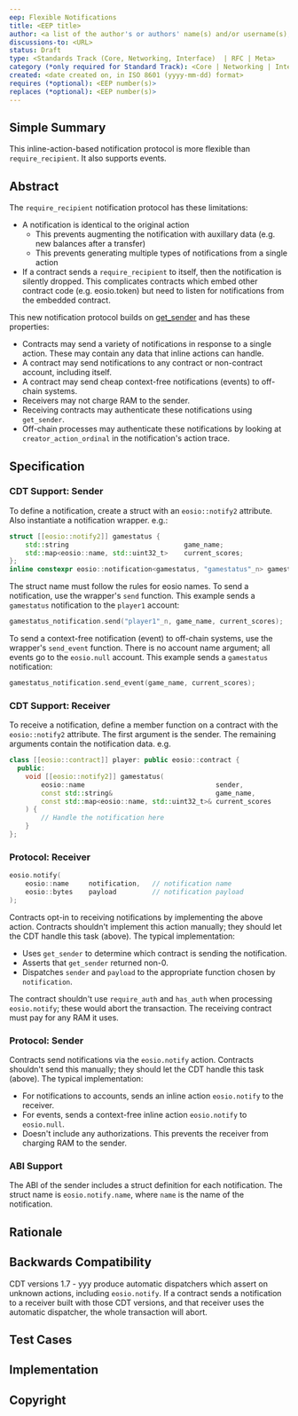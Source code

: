 ```yaml
---
eep: Flexible Notifications
title: <EEP title>
author: <a list of the author's or authors' name(s) and/or username(s), or name(s) and email(s), e.g. (use with the parentheses or triangular brackets): FirstName LastName (@GitHubUsername), FirstName LastName <foo@bar.com>, FirstName (@GitHubUsername) and GitHubUsername (@GitHubUsername)>
discussions-to: <URL>
status: Draft
type: <Standards Track (Core, Networking, Interface)  | RFC | Meta>
category (*only required for Standard Track): <Core | Networking | Interface>
created: <date created on, in ISO 8601 (yyyy-mm-dd) format>
requires (*optional): <EEP number(s)>
replaces (*optional): <EEP number(s)>
---
```


<!--You can leave these HTML comments in your merged EEP and delete the visible duplicate text guides, they will not appear and may be helpful to refer to if you edit it again. This is the suggested template for new EEPs. Note that an EEP number will be assigned by an editor. When opening a pull request to submit your EEP, please use an abbreviated title in the filename, `eep-draft_title_abbrev.md`. The title should be 44 characters or less.-->

## Simple Summary
<!--"If you can't explain it simply, you don't understand it well enough." Provide a simplified and layman-accessible explanation of the EEP.-->

This inline-action-based notification protocol is more flexible than `require_recipient`. It also supports events.

## Abstract
<!--A short (~200 word) description of the technical issue being addressed.-->

The `require_recipient` notification protocol has these limitations:
* A notification is identical to the original action
  * This prevents augmenting the notification with auxillary data (e.g. new balances after a transfer)
  * This prevents generating multiple types of notifications from a single action
* If a contract sends a `require_recipient` to itself, then the notification is silently dropped.
  This complicates contracts which embed other contract code (e.g. eosio.token) but need to listen
  for notifications from the embedded contract.

This new notification protocol builds on [get_sender](https://github.com/EOSIO/eos/issues/7028)
and has these properties:
* Contracts may send a variety of notifications in response to a single action. These may contain any data that inline actions can handle.
* A contract may send notifications to any contract or non-contract account, including itself. 
* A contract may send cheap context-free notifications (events) to off-chain systems.
* Receivers may not charge RAM to the sender.
* Receiving contracts may authenticate these notifications using `get_sender`.
* Off-chain processes may authenticate these notifications by looking at `creator_action_ordinal` in the notification's action trace.

## Specification
<!--The technical specification should describe the syntax and semantics of any new feature. The specification should be detailed enough to allow competing, interoperable implementations for any of the current EOSIO platforms.-->

### CDT Support: Sender

To define a notification, create a struct with an `eosio::notify2` attribute. Also instantiate a notification wrapper. e.g.:

```c++
struct [[eosio::notify2]] gamestatus {
    std::string                             game_name;
    std::map<eosio::name, std::uint32_t>    current_scores;
};
inline constexpr eosio::notification<gamestatus, "gamestatus"_n> gamestatus_notification;
```

The struct name must follow the rules for eosio names. To send a notification, use the wrapper's
`send` function. This example sends a `gamestatus` notification to the `player1` account:

```c++
gamestatus_notification.send("player1"_n, game_name, current_scores);
```

To send a context-free notification (event) to off-chain systems, use the wrapper's
`send_event` function. There is no account name argument; all events go to the
`eosio.null` account. This example sends a `gamestatus` notification:

```c++
gamestatus_notification.send_event(game_name, current_scores);
```

### CDT Support: Receiver

To receive a notification, define a member function on a contract with the `eosio::notify2` attribute. The first argument is the
sender. The remaining arguments contain the notification data. e.g.

```c++
class [[eosio::contract]] player: public eosio::contract {
  public:
    void [[eosio::notify2]] gamestatus(
        eosio::name                                 sender,
        const std::string&                          game_name,
        const std::map<eosio::name, std::uint32_t>& current_scores
    ) {
        // Handle the notification here
    }
};
```

### Protocol: Receiver

```c++
eosio.notify(
    eosio::name     notification,   // notification name
    eosio::bytes    payload         // notification payload
);
```

Contracts opt-in to receiving notifications by implementing the above action. Contracts shouldn't implement
this action manually; they should let the CDT handle this task (above). The typical implementation:

* Uses `get_sender` to determine which contract is sending the notification.
* Asserts that `get_sender` returned non-0.
* Dispatches `sender` and `payload` to the appropriate function chosen by `notification`.

The contract shouldn't use `require_auth` and `has_auth` when processing `eosio.notify`; these would abort
the transaction. The receiving contract must pay for any RAM it uses.

### Protocol: Sender

Contracts send notifications via the `eosio.notify` action. Contracts shouldn't send this manually;
they should let the CDT handle this task (above). The typical implementation:

* For notifications to accounts, sends an inline action `eosio.notify` to the receiver.
* For events, sends a context-free inline action `eosio.notify` to `eosio.null`.
* Doesn't include any authorizations. This prevents the receiver from charging RAM to the sender.

### ABI Support

The ABI of the sender includes a struct definition for each notification. The struct name is
`eosio.notify.name`, where `name` is the name of the notification.

## Rationale
<!--The rationale fleshes out the specification by describing what motivated the design and why particular design decisions were made. It should describe alternate designs that were considered and related work, e.g. how the feature is supported in other languages. The rationale may also provide evidence of consensus within the community, and should discuss important objections or concerns raised during discussion.-->

## Backwards Compatibility
<!--All EEPs that introduce backwards incompatibilities must include a section describing these incompatibilities and their severity. The EEP must explain how the author proposes to deal with these incompatibilities. EEP submissions without a sufficient backwards compatibility treatise may be rejected outright.-->

CDT versions 1.7 - yyy produce automatic dispatchers which assert on unknown actions, including `eosio.notify`.
If a contract sends a notification to a receiver built with those CDT versions, and that receiver uses the
automatic dispatcher, the whole transaction will abort.

## Test Cases
<!--Test cases for an implementation are mandatory for EEPs that are affecting consensus changes. Other EEPs can choose to include links to test cases if applicable.-->

## Implementation
<!--The implementations must be completed before any EEP is given status "Final", but it need not be completed before the EEP is accepted. While there is merit to the approach of reaching consensus on the specification and rationale before writing code, the principle of "rough consensus and running code" is still useful when it comes to resolving many discussions of API details.-->

## Copyright
